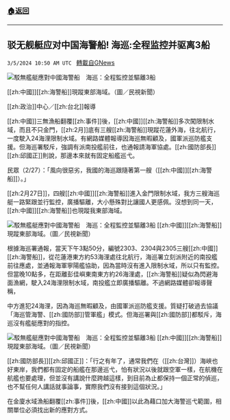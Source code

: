 ###  [:house:返回](README.md)
---


## 驳无舰艇应对中国海警船! 海巡:全程监控并驱离3船
`3/5/2024 10:50 AM UTC ` [轉載自GNews](https://gnews.org/articles/2367054)

![駁無艦艇應對中國海警船　海巡：全程監控並驅離3船](https://cdn.ftvnews.com.tw/manasystem/FileData/News/fde3c2b1-3a27-461b-93fb-f7e5fc4bda8f.jpg "駁無艦艇應對中國海警船　海巡：全程監控並驅離3船")

[[zh:中國]][[zh:海警船]]現蹤東部海域。（圖／民視新聞）

[[zh:政治]]中心／[[zh:台北]]報導

[[zh:中國]]三無漁船翻覆[[zh:事件]]後，[[zh:中國]][[zh:海警船]]多次闖限制水域，而且不只金門，[[zh:2月]]底有三艘[[zh:海警船]]現蹤花蓮外海，往北航行，一度駛入24海浬限制水域。有網路媒體報導因海巡無暇顧及，國軍派巡防艦支援。但海巡署駁斥，強調有派南投艦前往，也通報請海軍協處。[[zh:國防部長]][[zh:邱國正]]則說，那邊本來就有固定船艦巡弋。

民眾（2/27）：「風向很惡劣，我國的海巡跟隨著第一艘（[[zh:中國]][[zh:海警船]]）。」

[[zh:2月27日]]，四艘[[zh:中國]][[zh:海警船]]進入金門限制水域，我方三艘海巡艇一路緊跟並行監控，廣播驅離，大小懸殊對比讓國人更感佩。沒想到同一天，[[zh:中國]][[zh:海警船]]也現蹤我東部海域。

![駁無艦艇應對中國海警船　海巡：全程監控並驅離3船](https://cdn.ftvnews.com.tw/summernotefiles/News/ff68d8aa-cb25-4b85-846a-fdb93bdb9de1.jpg "駁無艦艇應對中國海警船　海巡：全程監控並驅離3船") [[zh:中國]][[zh:海警船]]現蹤東部海域。（圖／民視新聞）

根據海巡署通報，當天下午3點50分，編號2303、2304與2305三艘[[zh:中國]][[zh:海警船]]，從花蓮港東方約53海浬處往北航行，海巡署立刻派附近的南投艦前往應處，並通報海軍寧陽艦協助，因為當時沒有進入限制水域，所以只有監控。但當晚10點多，在距離彭佳嶼東南東方約26海浬處，[[zh:海警船]]疑似為閃避海面漁網，駛入24海浬限制水域，南投艦立即廣播驅離。不過網路媒體卻報導聲稱，

中方進犯24海浬，因為海巡無暇顧及，由國軍派巡防艦支援。質疑打破過去協議「海巡管海警、[[zh:國防部]]管軍艦」模式。但海巡署與[[zh:國防部]]都駁斥，海巡沒有艦艇應對的指控。

![駁無艦艇應對中國海警船　海巡：全程監控並驅離3船](https://cdn.ftvnews.com.tw/summernotefiles/News/2c240ad7-a287-438c-8009-9257a9e7c7d5.jpg "駁無艦艇應對中國海警船　海巡：全程監控並驅離3船") [[zh:中國]][[zh:海警船]]現蹤東部海域。（圖／民視新聞）

[[zh:國防部長]][[zh:邱國正]]：「行之有年了，通常我們在（[[zh:台灣]]）海峽也好東岸，我們都有固定的船艦在那邊巡弋，怕有狀況以後就跟空軍一樣，在航機在航艦也要處理，但並沒有講說什麼跨越這樣，到目前為止都保持一個正常的偵巡，也不幫任何人講話就事論事，實際我們沒有接到這個狀況。」

在金廈水域漁船翻覆[[zh:事件]]後，[[zh:中國]]以此為藉口加大海警巡弋範圍，相關單位必須找出新的應對方式。

